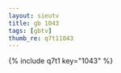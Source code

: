 ```yaml
--- 
layout: sieutv
title: gb 1043
tags: [gbtv]
thumb_re: q7t11043
---
```

{% include q7t1 key="1043" %} 

